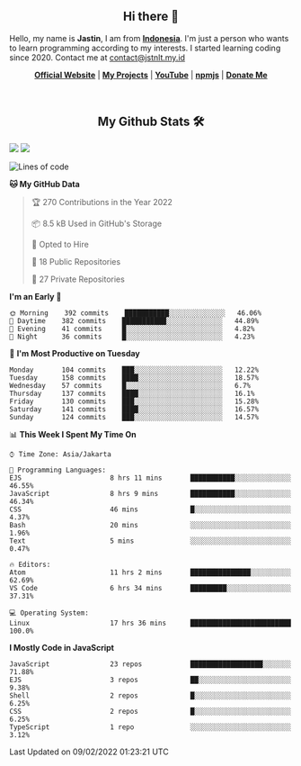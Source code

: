 <h2 align="center">Hi there 👋</h2>
Hello, my name is <strong>Jastin</strong>, I am from <strong><a href="https://en.m.wikipedia.org/wiki/Indonesia">Indonesia</a></strong>. I'm just a person who wants to learn programming according to my interests. I started learning coding since 2020. Contact me at <a href="mailto:contact@jstnlt.my.id">contact@jstnlt.my.id</a>

 <p align="center">
  <strong><a href="https://jstnlt.my.id">Official Website</a></strong> |
  <strong><a href="https://jstnlt.my.id/#projects">My Projects</a></strong> |
  <strong><a href="https://youtube.com/c/JastinCh">YouTube</a></strong> |
  <strong><a href="https://www.npmjs.com/~jastinlt">npmjs</a></strong> |
  <strong><a href="https://jstnlt.my.id/donate">Donate Me</a></strong>
</p>
 
&nbsp;
 
<h2 align="center">My Github Stats 🛠</h2>
 <a href="https://jstnlt.my.id/donate" target="_blank"><img src="https://github-readme-stats.vercel.app/api?username=JastinXyz&show_icons=true&theme=algolia"></a>
 <a href="https://jstnlt.my.id/donate" target="_blank"><img src="https://github-profile-summary-cards.vercel.app/api/cards/profile-details?username=JastinXyz&theme=monokai"></a>

<!--START_SECTION:waka-->
![Lines of code](https://img.shields.io/badge/From%20Hello%20World%20I%27ve%20Written-181%20Thousand%20lines%20of%20code-blue)

**🐱 My GitHub Data** 

> 🏆 270 Contributions in the Year 2022
 > 
> 📦 8.5 kB Used in GitHub's Storage 
 > 
> 💼 Opted to Hire
 > 
> 📜 18 Public Repositories 
 > 
> 🔑 27 Private Repositories  
 > 
**I'm an Early 🐤** 

```text
🌞 Morning    392 commits    ███████████░░░░░░░░░░░░░░   46.06% 
🌆 Daytime    382 commits    ███████████░░░░░░░░░░░░░░   44.89% 
🌃 Evening    41 commits     █░░░░░░░░░░░░░░░░░░░░░░░░   4.82% 
🌙 Night      36 commits     █░░░░░░░░░░░░░░░░░░░░░░░░   4.23%

```
📅 **I'm Most Productive on Tuesday** 

```text
Monday       104 commits    ███░░░░░░░░░░░░░░░░░░░░░░   12.22% 
Tuesday      158 commits    ████░░░░░░░░░░░░░░░░░░░░░   18.57% 
Wednesday    57 commits     █░░░░░░░░░░░░░░░░░░░░░░░░   6.7% 
Thursday     137 commits    ████░░░░░░░░░░░░░░░░░░░░░   16.1% 
Friday       130 commits    ███░░░░░░░░░░░░░░░░░░░░░░   15.28% 
Saturday     141 commits    ████░░░░░░░░░░░░░░░░░░░░░   16.57% 
Sunday       124 commits    ███░░░░░░░░░░░░░░░░░░░░░░   14.57%

```


📊 **This Week I Spent My Time On** 

```text
⌚︎ Time Zone: Asia/Jakarta

💬 Programming Languages: 
EJS                      8 hrs 11 mins       ███████████░░░░░░░░░░░░░░   46.55% 
JavaScript               8 hrs 9 mins        ███████████░░░░░░░░░░░░░░   46.34% 
CSS                      46 mins             █░░░░░░░░░░░░░░░░░░░░░░░░   4.37% 
Bash                     20 mins             ░░░░░░░░░░░░░░░░░░░░░░░░░   1.96% 
Text                     5 mins              ░░░░░░░░░░░░░░░░░░░░░░░░░   0.47%

🔥 Editors: 
Atom                     11 hrs 2 mins       ███████████████░░░░░░░░░░   62.69% 
VS Code                  6 hrs 34 mins       █████████░░░░░░░░░░░░░░░░   37.31%

💻 Operating System: 
Linux                    17 hrs 36 mins      █████████████████████████   100.0%

```

**I Mostly Code in JavaScript** 

```text
JavaScript               23 repos            ██████████████████░░░░░░░   71.88% 
EJS                      3 repos             ██░░░░░░░░░░░░░░░░░░░░░░░   9.38% 
Shell                    2 repos             █░░░░░░░░░░░░░░░░░░░░░░░░   6.25% 
CSS                      2 repos             █░░░░░░░░░░░░░░░░░░░░░░░░   6.25% 
TypeScript               1 repo              ░░░░░░░░░░░░░░░░░░░░░░░░░   3.12%

```



 Last Updated on 09/02/2022 01:23:21 UTC
<!--END_SECTION:waka-->
